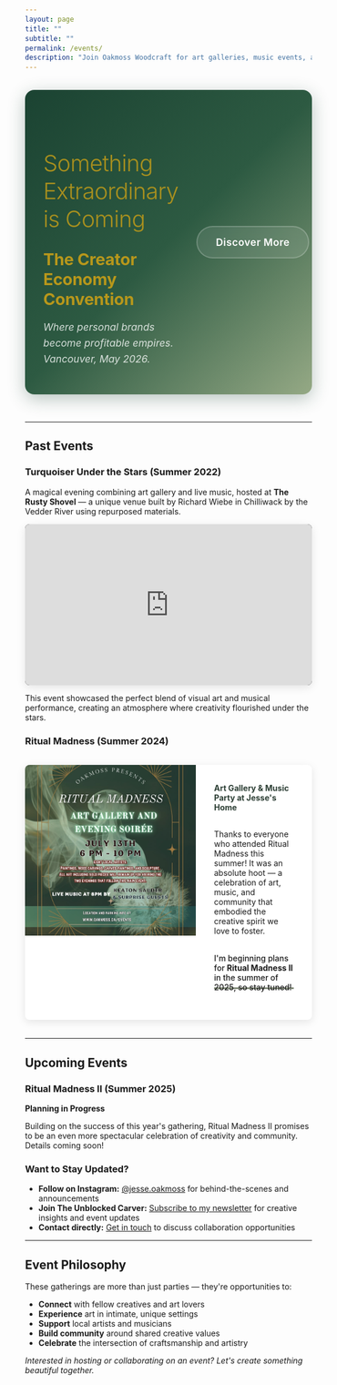 ```yaml
---
layout: page
title: ""
subtitle: ""
permalink: /events/
description: "Join Oakmoss Woodcraft for art galleries, music events, and creative gatherings in the Fraser Valley. Discover past events and upcoming collaborations."
---
```


<div class="convention-banner">
  <div class="banner-content">
    <div class="banner-text">
      <h3 class="banner-title" style="color: #B7971B;">Something Extraordinary is Coming</h3>
      <p class="banner-subtitle">The Creator Economy Convention</p>
      <p class="banner-description">Where personal brands become profitable empires. Vancouver, May 2026.</p>
    </div>
    <div class="banner-cta">
      <a href="https://thelivinginternet.com/" class="banner-button">Discover More</a>
    </div>
  </div>
</div>

---

## Past Events

### Turquoiser Under the Stars (Summer 2022)

A magical evening combining art gallery and live music, hosted at **The Rusty Shovel** — a unique venue built by Richard Wiebe in Chilliwack by the Vedder River using repurposed materials.

<div class="video-container mb-3">
  <iframe width="560" height="315" src="https://www.youtube.com/embed/WBm4qGubn70?si=sbpkYASROiAm5QWL" title="Turquoiser Under the Stars" frameborder="0" allow="accelerometer; autoplay; clipboard-write; encrypted-media; gyroscope; picture-in-picture; web-share" referrerpolicy="strict-origin-when-cross-origin" allowfullscreen></iframe>
</div>

This event showcased the perfect blend of visual art and musical performance, creating an atmosphere where creativity flourished under the stars.

### Ritual Madness (Summer 2024)

<div class="event-card">
  <div class="event-image">
    <img src="/assets/images/ritual.jpeg" alt="Ritual Madness event gathering" loading="lazy">
  </div>
  <div class="event-content">
    <h4>Art Gallery & Music Party at Jesse's Home</h4>
    <p>Thanks to everyone who attended Ritual Madness this summer! It was an absolute hoot — a celebration of art, music, and community that embodied the creative spirit we love to foster.</p>
    <p class="highlight">I'm beginning plans for <strong>Ritual Madness II</strong> in the summer of 2025, so stay tuned!</p>
  </div>
</div>

---

## Upcoming Events

### Ritual Madness II (Summer 2025)

**Planning in Progress**

Building on the success of this year's gathering, Ritual Madness II promises to be an even more spectacular celebration of creativity and community. Details coming soon!

### Want to Stay Updated?

- **Follow on Instagram:** [@jesse.oakmoss](https://www.instagram.com/jesse.oakmoss/) for behind-the-scenes and announcements
- **Join The Unblocked Carver:** [Subscribe to my newsletter](/unblockedcarver/) for creative insights and event updates
- **Contact directly:** [Get in touch](/contact/) to discuss collaboration opportunities

---

## Event Philosophy

These gatherings are more than just parties — they're opportunities to:
- **Connect** with fellow creatives and art lovers
- **Experience** art in intimate, unique settings
- **Support** local artists and musicians
- **Build community** around shared creative values
- **Celebrate** the intersection of craftsmanship and artistry

*Interested in hosting or collaborating on an event? Let's create something beautiful together.*

<style>
.convention-banner {
  background: linear-gradient(135deg, #1B4332 0%, #2D5A42 50%, #95A985 100%);
  border-radius: 16px;
  margin: 2rem 0 3rem 0;
  padding: 3rem 2rem;
  position: relative;
  overflow: hidden;
  box-shadow: 0 8px 30px rgba(27, 67, 50, 0.3);
}

.convention-banner::before {
  content: '';
  position: absolute;
  top: 0;
  left: 0;
  right: 0;
  bottom: 0;
  background: url('data:image/svg+xml,<svg xmlns="http://www.w3.org/2000/svg" viewBox="0 0 100 100"><defs><pattern id="grain" width="100" height="100" patternUnits="userSpaceOnUse"><circle cx="25" cy="25" r="0.5" fill="rgba(255,255,255,0.1)"/><circle cx="75" cy="75" r="0.3" fill="rgba(255,255,255,0.05)"/></pattern></defs><rect width="100" height="100" fill="url(%23grain)"/></svg>');
  opacity: 0.1;
  pointer-events: none;
}

.banner-content {
  display: flex;
  justify-content: space-between;
  align-items: center;
  max-width: 1000px;
  margin: 0 auto;
  position: relative;
  z-index: 1;
}

.banner-text {
  flex: 1;
  color: #fff;
}

.banner-title {
  font-size: 2.5rem;
  font-weight: 300;
  margin-bottom: 0.5rem;
  letter-spacing: -0.02em;
  opacity: 0.9;
}

.banner-subtitle {
  font-size: 1.8rem;
  font-weight: 700;
  margin-bottom: 1rem;
  color: #B7971B;
  letter-spacing: -0.01em;
}

.banner-description {
  font-size: 1.1rem;
  opacity: 0.8;
  line-height: 1.6;
  margin-bottom: 0;
  font-style: italic;
}

.banner-cta {
  flex-shrink: 0;
  margin-left: 2rem;
}

.banner-button {
  display: inline-block;
  padding: 1rem 2rem;
  background: rgba(255, 255, 255, 0.1);
  color: #fff;
  text-decoration: none;
  border-radius: 50px;
  font-weight: 600;
  font-size: 1.1rem;
  border: 2px solid rgba(255, 255, 255, 0.2);
  transition: all 0.3s ease;
  backdrop-filter: blur(10px);
  letter-spacing: 0.5px;
}

.banner-button:hover {
  background: rgba(183, 151, 27, 0.9);
  border-color: rgba(183, 151, 27, 0.9);
  transform: translateY(-2px);
  box-shadow: 0 6px 20px rgba(183, 151, 27, 0.3);
  color: #fff;
}

@media (max-width: 768px) {
  .convention-banner {
    padding: 2rem 1.5rem;
  }
  
  .banner-content {
    flex-direction: column;
    text-align: center;
  }
  
  .banner-cta {
    margin-left: 0;
    margin-top: 2rem;
  }
  
  .banner-title {
    font-size: 2rem;
  }
  
  .banner-subtitle {
    font-size: 1.5rem;
  }
  
  .banner-description {
    font-size: 1rem;
  }
}

.video-container {
  position: relative;
  padding-bottom: 56.25%; /* 16:9 aspect ratio */
  height: 0;
  overflow: hidden;
  background: #000;
  border-radius: 8px;
  box-shadow: 0 4px 15px rgba(0, 0, 0, 0.1);
}

.video-container iframe {
  position: absolute;
  top: 0;
  left: 0;
  width: 100%;
  height: 100%;
  border: 0;
}

.event-card {
  background: #fff;
  border-radius: 8px;
  overflow: hidden;
  box-shadow: 0 4px 15px rgba(0, 0, 0, 0.1);
  margin: 2rem 0;
}

.event-card .event-image img {
  width: 100%;
  height: 300px;
  object-fit: cover;
}

.event-content {
  padding: 2rem;
}

.event-content h4 {
  margin-top: 0;
  margin-bottom: 1rem;
  color: #2c3e34;
}

.highlight {
  background: linear-gradient(120deg, #7a8471 0%, #7a8471 100%);
  background-repeat: no-repeat;
  background-size: 100% 0.2em;
  background-position: 0 88%;
  padding: 0.2rem 0;
  font-weight: 500;
}

@media (min-width: 768px) {
  .event-card {
    display: flex;
    align-items: stretch;
  }
  
  .event-image {
    flex: 1;
    min-width: 300px;
  }
  
  .event-content {
    flex: 1;
    display: flex;
    flex-direction: column;
    justify-content: center;
  }
  
  .event-image img {
    height: 100%;
    min-height: 250px;
  }
}
</style> 
